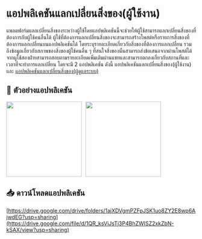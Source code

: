 # แอปพลิเคชันแลกเปลี่ยนสิ่งของ(ผู้ใช้งาน)

แพลตฟอร์มแลกเปลี่ยนสิ่งของระหว่างผู้ใช้โดยแอปพลิเคชันนี้จะช่วยให้ผู้ใช้สามารถแลกเปลี่ยนสิ่งของที่ต้องการกับผู้ใช้คนอื่นได้ ผู้ใช้ที่ต้องการแลกเปลี่ยนสิ่งของจะสามารถสร้างโพสต์หรือรายการสิ่งของที่ต้องการแลกเปลี่ยนบนแอปพลิเคชันได้ โดยระบุรายละเอียดเกี่ยวกับสิ่งของที่ต้องการแลกเปลี่ยน รวมถึงข้อมูลเกี่ยวกับสภาพของสิ่งของผู้ใช้คนอื่น ๆ ที่สนใจสิ่งของนั้นสามารถส่งข้อเสนอจากผ่านโพสต์ได้จากผูใช้สองฝ่ายสามารถสอบถามรายละเอียดเพิ่มเติมผ่านแชทและสามารถตกลงเกี่ยวกับสถานที่และเวลาที่จะทำการแลกเปลี่ยน โดยจะมี 2 แอปพลิเคชัน ดังนี้ แอปพลิเคชันแลกเปลี่ยนสิ่งของ(ผู้ใช้งาน) และ [แอปพลิเคชันแลกเปลี่ยนสิ่งของ(ผู้ดูแลระบบ)](https://github.com/peerapattop/swapitem-admin)

## 🎥 ตัวอย่างแอปพลิเคชัน

<div style="display: flex; gap: 10px;">
  <img src="https://github.com/peerapattop/swapItem/raw/main/assets/images/swapitem1.gif" width="200" />
  <img src="https://github.com/peerapattop/swapItem/raw/main/assets/images/swapitem2.gif" width="200" />
</div>


## 📥 ดาวน์โหลดแอปพลิเคชัน
[https://drive.google.com/drive/folders/1ajXDVgmPZFpJSK1uo8ZY2E8wp6AjwdEG?usp=sharing](https://drive.google.com/file/d/1QR_ksViJsTj3P4BhZWISZ2xkZbN-kSAX/view?usp=sharing)
